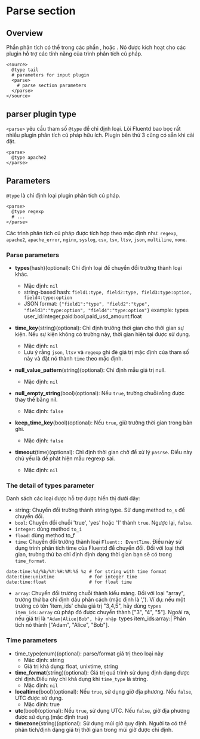 # Parse section
## Overview
Phần phân tích có thể trong các phần <source>, <match> hoặc <filter>. Nó được kích hoạt cho các plugin hỗ trợ các tính năng của trình phân tích cú pháp.
```
<source>
  @type tail
  # parameters for input plugin
  <parse>
    # parse section parameters
  </parse>
</source>
```
## parser plugin type
`<parse>` yêu cầu tham số `@type` để chỉ định loại. Lõi Fluentd bao bọc rất nhiều plugin phân tích cú pháp hữu ích. Plugin bên thứ 3 cũng có sẵn khi cài đặt.
```
<parse>
  @type apache2
</parse>
```

## Parameters
`@type` là chỉ định loại plugin phân tích cú pháp.
```
<parse>
  @type regexp
  # ...
</parse>
```
Các trình phân tích cú pháp được tích hợp theo mặc định như: `regexp`, `apache2`, `apache_error`, `nginx`, `syslog`, `csv`, `tsv`, `ltsv`, `json`, `multiline`, `none`.

### Parse parameters
+ **types**(hash)(optional): Chỉ định loại để chuyển đổi trường thành loại khác.
  + Mặc định: `nil`
  + string-based hash:
	`field1:type, field2:type, field3:type:option, field4:type:option`
  + JSON format:
	`{"field1":"type", "field2":"type", "field3":"type:option", "field4":"type:option"}`
example: types user_id:integer,paid:bool,paid_usd_amount:float

+ **time_key**(string)(optional): Chỉ định trường thời gian cho thời gian sự kiện. Nếu sự kiện không có trường này, thời gian hiện tại được sử dụng.
  + Mặc định: `nil`
  + Lưu ý rằng `json`, `ltsv` và `regexp` ghi đè giá trị mặc định của tham số này và đặt nó thành `time` theo mặc định.
+ **null_value_pattern**(string)(optional): Chỉ định mẫu giá trị null.
  + Mặc định: `nil`
+ **null_empty_string**(bool)(optional): Nếu `true`, trường chuỗi rỗng được thay thế bằng nil.
  + Mặc định: `false`
+ **keep_time_key**(bool)(optional): Nếu `true`, giữ trường thời gian trong bản ghi.
  + Mặc định: `false`
+ **timeout**(time)(optional): Chỉ định thời gian chờ để xử lý `pasrse`. Điều này chủ yếu là để phát hiện mẫu regrexp sai.
  + Mặc định: `nil`

### The detail of types parameter
Danh sách các loại được hỗ trợ được hiển thị dưới đây:
+ string: Chuyển đổi trường thành string type. Sử dụng method `to_s` để chuyển đổi.
+ `bool`: Chuyển đổi chuỗi 'true', 'yes' hoặc '1' thành `true`. Ngược lại, `false`.
+ `integer`: dùng method `to_i`
+ `fload`: dùng method to_f
+ `time`: Chuyển đổi trường thành loại `Fluent:: EventTime`. Điều này sử dụng trình phân tích time của Fluentd để chuyển đổi. Đối với loại thời gian, trường thứ ba chỉ định định dạng thời gian bạn sẽ có trong `time_format`.
```
date:time:%d/%b/%Y:%H:%M:%S %z # for string with time format
date:time:unixtime             # for integer time
date:time:float                # for float time
```
+ `array`: Chuyển đổi trường chuỗi thành kiểu mảng. Đối với loại "array", trường thứ ba chỉ định dấu phân cách (mặc định là ','). Ví dụ: nếu một trường có tên 'item_ids' chứa giá trị "3,4,5", hãy dùng `types item_ids:array` cú pháp đó được chuyển thành ["3", "4", "5"]. Ngoài ra, nếu giá trị là `"Adam|Alice|Bob", hãy nhập `types item_ids:array:| Phân tích nó thành ["Adam", "Alice", "Bob"].

### Time parameters
+ time_type(enum)(optional): parse/format giá trị theo loại này
  + Mặc định: string
  + Giá trị khả dụng: float, unixtime, string
+ **time_format**(string)(optional): Giá trị quá trình sử dụng định dạng được chỉ định.Điều này chỉ khả dụng khi `time_type` là string.
  + Mặc định: `nil`
+ **localtime**(bool)(optional): Nếu `true`, sử dụng giờ địa phương. Nếu `false`, UTC được sử dụng.
  + Mặc định: true
+ **utc**(bool)(optional): Nếu `true`, sử dụng UTC. Nếu `false`, giờ địa phương được sử dụng.(mặc định true)
+ **timezone**(string)(optional): Sử dụng múi giờ quy định. Người ta có thể phân tích/định dạng giá trị thời gian trong múi giờ được chỉ định.

